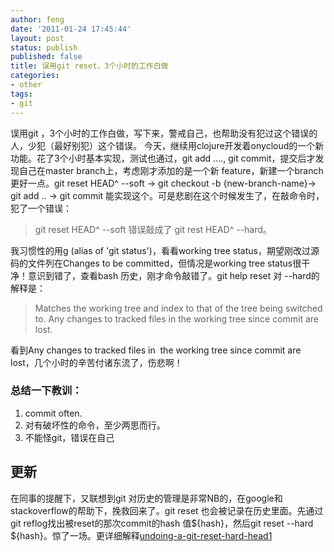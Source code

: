 ```yaml
---
author: feng
date: '2011-01-24 17:45:44'
layout: post
status: publish
published: false
title: 误用git reset，3个小时的工作白做
categories:
- other
tags:
- git
---
```


误用git ，3个小时的工作白做，写下来，警戒自己，也帮助没有犯过这个错误的人，少犯（最好别犯）这个错误。
今天，继续用clojure开发着onycloud的一个新功能。花了3个小时基本实现，测试也通过，git add ...., git
commit，提交后才发现自己在master branch上，考虑刚才添加的是一个新
feature，新建一个branch更好一点。git reset HEAD^ --soft -> git checkout -b
{new-branch-name}-> git add .. -> git commit
能实现这个。可是悲剧在这个时候发生了，在敲命令时，犯了一个错误：
> git reset HEAD^ --soft 错误敲成了 git rest HEAD^ --hard。

我习惯性的用g (alias of 'git status')，看看﻿﻿working tree
status，期望刚改过源码的文件列在Changes to be committed，但情况是working tree
status很干净！意识到错了，查看bash 历史，刚才命令敲错了。git help reset 对 --hard的解释是：
> Matches the working tree and index to that of the tree being
> switched to. Any changes to tracked files in the working tree since
> commit are lost.

看到Any changes to tracked files in  the working tree since commit are lost，几个小时的辛苦付诸东流了，伤悲啊！
### 总结一下教训：

1.  commit often.
2.  对有破坏性的命令，至少两思而行。
3.  不能怪git，错误在自己

## 更新

在同事的提醒下，又联想到git 对历史的管理是非常NB的，在google和stackoverflow的帮助下，挽救回来了。git
reset 也会被记录在历史里面。先通过git reflog找出被reset的那次commit的hash 值${hash}，然后git
reset --hard
${hash}。惊了一场。更详细解释[undoing-a-git-reset-hard-head1](http://stackoverflow.com/questions/5473/undoing-a-git-reset-hard-head1)



